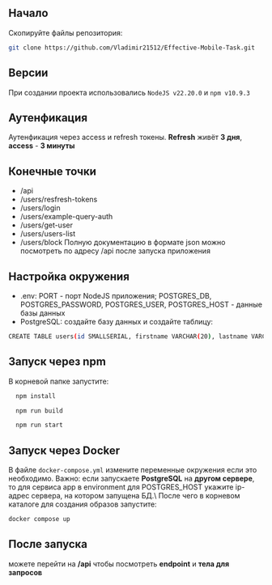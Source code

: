 ## Начало
Скопируйте файлы репозитория:
```bash
git clone https://github.com/Vladimir21512/Effective-Mobile-Task.git
```
## Версии
При создании проекта использовались `NodeJS v22.20.0` и
`npm v10.9.3`

## Аутенфикация

Аутенфикация через access и refresh токены. **Refresh** живёт **3 дня**, **access** - **3 минуты**

## Конечные точки
- /api
- /users/resfresh-tokens
- /users/login
- /users/example-query-auth
- /users/get-user
- /users/users-list
- /users/block
Полную документацию в формате json можно посмотреть по адресу /api после запуска приложения

## Настройка окружения
- .env: PORT - порт NodeJS приложения; POSTGRES_DB, POSTGRES_PASSWORD, POSTGRES_USER, POSTGRES_HOST - данные базы данных
- PostgreSQL: создайте базу данных и создайте таблицу:
```bash
CREATE TABLE users(id SMALLSERIAL, firstname VARCHAR(20), lastname VARCHAR(20), patronymic VARCHAR(20), birthdate DATE, email VARCHAR(30) UNIQUE, password VARCHAR(100), isadmin BOOLEAN, isactive BOOLEAN);
```
## Запуск через npm
В корневой папке запустите:
```bash
  npm install
```
```bash
  npm run build
```
```bash
  npm run start
```
## Запуск через Docker
В файле `docker-compose.yml` измените переменные окружения если это необходимо. Важно: если запускаете **PostgreSQL** на **другом сервере**, то для сервиса app в environment для POSTGRES_HOST укажите ip-адрес сервера, на котором запущена БД.\ 
После чего в корневом каталоге для создания образов запустите: 
```bash
docker compose up 
```
## После запуска 

можете перейти на **/api** чтобы посмотреть **endpoint** и **тела для запросов**
